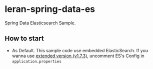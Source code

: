 # leran-spring-data-es
Spring Data Elasticsearch Sample.

## How to start
* As Default. This sample code use embedded ElasticSearch. If you wanna use [extended version (v1.7.3)](https://www.elastic.co/downloads/past-releases/elasticsearch-1-7-3), 
uncomment ES's Config in `application.properties`

